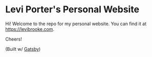 # Levi Porter's Personal Website
Hi! Welcome to the repo for my personal website. You can find it at https://levibrooke.com.

Cheers!

(Built w/ [Gatsby](https://www.gatsbyjs.com/))